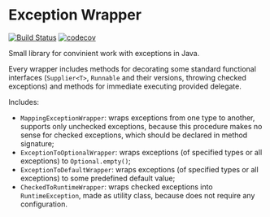 # Exception Wrapper
[![Build Status](https://travis-ci.com/vanashimko/exception-wrapper.svg?token=DEPCzb7kbvwzsqzYek4Q&branch=master)](https://travis-ci.com/vanashimko/exception-wrapper)
[![codecov](https://codecov.io/gh/vanashimko/exception-wrapper/branch/master/graph/badge.svg?token=HIpYm8conS)](https://codecov.io/gh/vanashimko/exception-wrapper)

Small library for convinient work with exceptions in Java.

Every wrapper includes methods for decorating some standard functional interfaces (```Supplier<T>```, ```Runnable``` and their versions, throwing checked exceptions) and methods for immediate executing provided delegate.

Includes:

- ```MappingExceptionWrapper```: wraps exceptions from one type to another, supports only unchecked exceptions, because this procedure makes no sense for checked exceptions, which should be declared in method signature;
- ```ExceptionToOptionalWrapper```: wraps exceptions (of specified types or all exceptions) to ```Optional.empty()```;
- ```ExceptionToDefaultWrapper```: wraps exceptions (of specified types or all exceptions) to some predefined default value;
- ```CheckedToRuntimeWrapper```: wraps checked exceptions into ```RuntimeException```, made as utility class, because does not require any configuration.
